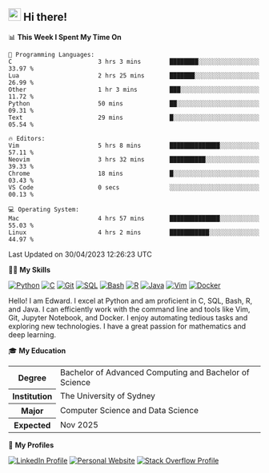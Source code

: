 ## <a href="#"><img src="https://media.giphy.com/media/hvRJCLFzcasrR4ia7z/giphy.gif" width="25px" height="25px"></a> Hi there!

<!--START_SECTION:waka-->
📊 **This Week I Spent My Time On** 

```text
💬 Programming Languages: 
C                        3 hrs 3 mins        ████████░░░░░░░░░░░░░░░░░   33.97 % 
Lua                      2 hrs 25 mins       ███████░░░░░░░░░░░░░░░░░░   26.99 % 
Other                    1 hr 3 mins         ███░░░░░░░░░░░░░░░░░░░░░░   11.72 % 
Python                   50 mins             ██░░░░░░░░░░░░░░░░░░░░░░░   09.31 % 
Text                     29 mins             █░░░░░░░░░░░░░░░░░░░░░░░░   05.54 % 

🔥 Editors: 
Vim                      5 hrs 8 mins        ██████████████░░░░░░░░░░░   57.11 % 
Neovim                   3 hrs 32 mins       ██████████░░░░░░░░░░░░░░░   39.33 % 
Chrome                   18 mins             █░░░░░░░░░░░░░░░░░░░░░░░░   03.43 % 
VS Code                  0 secs              ░░░░░░░░░░░░░░░░░░░░░░░░░   00.13 % 

💻 Operating System: 
Mac                      4 hrs 57 mins       ██████████████░░░░░░░░░░░   55.03 % 
Linux                    4 hrs 2 mins        ███████████░░░░░░░░░░░░░░   44.97 % 
```


 Last Updated on 30/04/2023 12:26:23 UTC
<!--END_SECTION:waka-->

💪🏻 **My Skills**

[![Python](https://img.shields.io/badge/-Python-yellow?style=flat-square&logo=Python)](#)
[![C     ](https://img.shields.io/badge/-C-blue?style=flat-square&logo=C)](#)
[![Git   ](https://img.shields.io/badge/-Git-grey?style=flat-square&logo=Git)](#)
[![SQL   ](https://img.shields.io/badge/-SQL-grey?style=flat-square&logo=SQLite)](#)
[![Bash  ](https://img.shields.io/badge/-Bash-grey?style=flat-square&logo=GNU-Bash)](#)
[![R     ](https://img.shields.io/badge/-R-grey?style=flat-square&logo=R)](#)
[![Java  ](https://img.shields.io/badge/-Java-grey?style=flat-square&logo=OpenJDK)](#)
[![Vim   ](https://img.shields.io/badge/-Vim-grey?style=flat-square&logo=Vim)](#)
[![Docker](https://img.shields.io/badge/-Docker-grey?style=flat-square&logo=Docker)](#)

Hello! I am Edward. I excel at Python and am proficient in C, SQL, Bash, R, and
Java. I can efficiently work with the command line and tools like Vim, Git,
Jupyter Notebook, and Docker. I enjoy automating tedious tasks and exploring new
technologies. I have a great passion for mathematics and deep learning.

🎓 **My Education**

<table>
<tr>
    <th>Degree</th>
    <td>Bachelor of Advanced Computing and Bachelor of Science</td>
</tr>
<tr>
    <th>Institution</th>
    <td>The University of Sydney</td>
</tr>
<tr>
    <th>Major</th>
    <td>Computer Science and Data Science</td>
</tr>
<tr>
    <th>Expected</th>
    <td>Nov 2025</td>
</tr>
</table>

🔗 **My Profiles**

[![LinkedIn Profile](https://img.shields.io/badge/-LinkedIn-blue?style=social&logo=LinkedIn)](https://www.linkedin.com/in/edward-ji)
[![Personal Website](https://img.shields.io/badge/-Personal%20Website-blue?style=social&logo=Bootstrap)](https://edwardji.dev)
[![Stack Overflow Profile](https://img.shields.io/badge/-Stack%20Overflow-blue?style=social&logo=StackOverflow)](https://stackoverflow.com/users/11658924)

